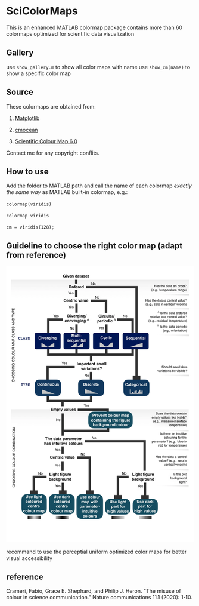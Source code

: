 # SciColorMaps

This is an enhanced MATLAB colormap package contains more than 60 colormaps optimized for scientific data visualization

## Gallery

use `show_gallery.m` to show all color maps with name
use `show_cm(name)` to show a specific color map

## Source
These colormaps are obtained from:

1. [Matplotlib](https://matplotlib.org/3.3.3/tutorials/colors/colormaps.html)

2. [cmocean](https://matplotlib.org/cmocean/)

3. [Scientific Colour Map 6.0](http://www.fabiocrameri.ch/colourmaps.php)

Contact me for any copyright conflits.

## How to use

Add the folder to MATLAB path and call the name of each colormap *exactly the same way* as MATLAB built-in colormap, e.g.:

`colormap(viridis)`

`colormap viridis`

`cm = viridis(128);`

## Guideline to choose the right color map (adapt from reference)

![guide line](_ColormapGuideline.png)

recommand to use the perceptial uniform optimized color maps for better visual accessibility

## reference

Crameri, Fabio, Grace E. Shephard, and Philip J. Heron. "The misuse of colour in science communication." Nature communications 11.1 (2020): 1-10.
